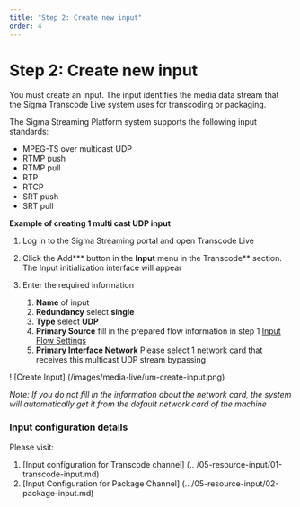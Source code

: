 ```yaml
---
title: "Step 2: Create new input"
order: 4
---
```


# Step 2: Create new input

You must create an input. The input identifies the media data stream that the Sigma Transcode Live system uses for transcoding or packaging.

The Sigma Streaming Platform system supports the following input standards:

- MPEG-TS over multicast UDP
- RTMP push
- RTMP pull
- RTP
- RTCP
- SRT push
- SRT pull

**Example of creating 1 multi cast UDP input**

1. Log in to the Sigma Streaming portal and open Transcode Live

2. Click the Add\*\*\* button in the **Input** menu in the Transcode\*\* section. The Input initialization interface will appear

3. Enter the required information
   1. **Name** of input
   2. **Redundancy** select **single**
   3. **Type** select **UDP**
   4. **Primary Source** fill in the prepared flow information in step 1 [Input Flow Settings](./b-step1.md)
   5. **Primary Interface Network** Please select 1 network card that receives this multicast UDP stream bypassing

! [Create Input] (/images/media-live/um-create-input.png)

_Note: If you do not fill in the information about the network card, the system will automatically get it from the default network card of the machine_

### Input configuration details

Please visit:

1. [Input configuration for Transcode channel] (.. /05-resource-input/01-transcode-input.md)
2. [Input Configuration for Package Channel] (.. /05-resource-input/02-package-input.md)